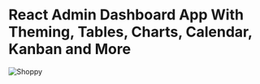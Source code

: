 # React Admin Dashboard App With Theming, Tables, Charts, Calendar, Kanban and More
![Shoppy](https://i.ibb.co/W6g39w3/image.png)



